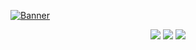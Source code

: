 

[![Banner](https://i.postimg.cc/SQHzt0Sz/Linkedin-Personal-Banner-Dark.png)](https://github.com/BezerraC/BezerraC)

<p align="center">
  <a href="mailto:cbezerraneto@gmail.com" target="_blank"><img src="https://img.shields.io/badge/Gmail-D14836?style=for-the-badge&logo=gmail&logoColor=white" ></a>
  <a href="https://www.linkedin.com/in/devcbezerra" target="_blank"><img src="https://img.shields.io/badge/LinkedIn-0077B5?style=for-the-badge&logo=linkedin&logoColor=white" ></a>
  <a href="https://www.instagram.com/c.bezerra_/" target="_blank"><img src="https://img.shields.io/badge/Instagram-E4405F?style=for-the-badge&logo=instagram&logoColor=white" ></a>
</p>
